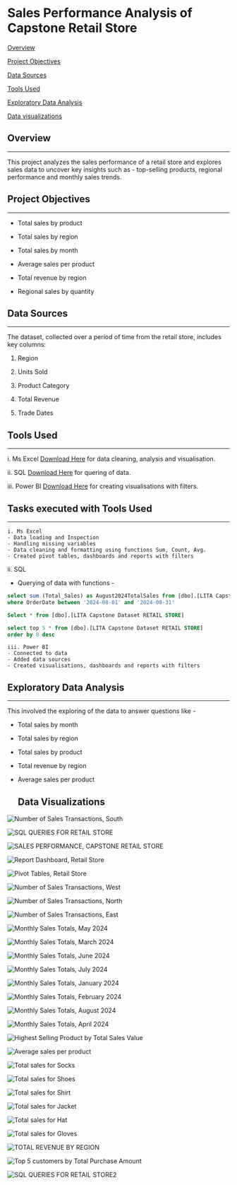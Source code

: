 # Sales Performance Analysis of Capstone Retail Store

[Overview](#overview)

[Project Objectives](#project-objectives)

[Data Sources](#data-sources)

[Tools Used](#tools-used)

[Exploratory Data Analysis](#exploratory-data-analysis)

[Data visualizations](#data-visualizations)


## Overview
---
This project analyzes the sales performance of a retail store and explores sales data to uncover key insights such as -
top-selling products, regional performance and monthly sales trends.


## Project Objectives
---

- Total sales by product
  
- Total sales by region

- Total sales by month

- Average sales per product

- Total revenue by region

- Regional sales by quantity


## Data Sources
---
The dataset, collected over a period of time from the retail store, includes key columns:

1. Region

2. Units Sold

3. Product Category

4. Total Revenue

5. Trade Dates


## Tools Used
---

i. Ms Excel [Download Here](https://www.microsoft.com/en-us/microsoft-365/excel) for data cleaning, analysis and visualisation.

ii. SQL [Download Here](https://www.microsoft.com/en-us/sql-server/sql-server-downloads) for quering of data.

iii. Power BI [Download Here](https://www.microsoft.com/en-us/power-platform/products/power-bi/downloads) for creating visualisations with filters.


## Tasks executed with Tools Used
---

    i. Ms Excel
    - Data loading and Inspection
    - Handling missing variables
    - Data cleaning and formatting using functions Sum, Count, Avg.
    - Created pivot tables, dashboards and reports with filters

 ii. SQL
 - Querying of data with functions -
 
 ```SQL
select sum (Total_Sales) as August2024TotalSales from [dbo].[LITA Capstone Dataset RETAIL STORE]
where OrderDate between '2024-08-01' and '2024-08-31'

Select * from [dbo].[LITA Capstone Dataset RETAIL STORE]

select top 5 * from [dbo].[LITA Capstone Dataset RETAIL STORE]
order by 8 desc
```

    iii. Power BI
    - Connected to data
    - Added data sources
    - Created visualisations, dashboards and reports with filters


  ## Exploratory Data Analysis
  ---

This involved the exploring of the data to answer questions like -
- Total sales by month
- Total sales by region
- Total sales by product
- Total revenue by region
- Average sales per product

  
  ## Data Visualizations

![Number of Sales Transactions, South](https://github.com/user-attachments/assets/c46f47cc-056d-446c-bd9b-b87057d1b06f)

![SQL QUERIES FOR RETAIL STORE](https://github.com/user-attachments/assets/225f8869-080e-4db8-86ab-14d57ee77496)

![SALES PERFORMANCE, CAPSTONE RETAIL STORE](https://github.com/user-attachments/assets/396e0116-4407-4ae4-a064-3d2e2266240a)

![Report Dashboard, Retail Store](https://github.com/user-attachments/assets/6c32847f-71ef-4512-b3c2-df5c5b15bfb2)

![Pivot Tables, Retail Store](https://github.com/user-attachments/assets/8f1bab18-c9eb-43ea-91cc-44e384c0f8eb)

![Number of Sales Transactions, West](https://github.com/user-attachments/assets/922edf9a-bf8c-46d0-ab64-c71b333b860a)

![Number of Sales Transactions, North](https://github.com/user-attachments/assets/f50226cb-91cd-409e-9a18-53e461c5345a)

![Number of Sales Transactions, East](https://github.com/user-attachments/assets/74262383-0e77-48b9-803d-a3265532e3bc)

![Monthly Sales Totals, May 2024](https://github.com/user-attachments/assets/752fbe31-1926-47f0-bf65-06c998f8d4bf)

![Monthly Sales Totals, March 2024](https://github.com/user-attachments/assets/d05278fa-9073-4483-b5a9-2564536b9da7)

![Monthly Sales Totals, June 2024](https://github.com/user-attachments/assets/67e4b5e0-4e7f-47a6-81fe-524ca1fb6b54)

![Monthly Sales Totals, July 2024](https://github.com/user-attachments/assets/9d4a3b8b-eb5d-4d5d-883a-132b5dbf1637)

![Monthly Sales Totals, January 2024](https://github.com/user-attachments/assets/8d29c9cb-aacf-431c-9d87-79e30177df5e)

![Monthly Sales Totals, February 2024](https://github.com/user-attachments/assets/96fe85a2-ddf3-4c9b-8892-7e18c8f9ad3e)

![Monthly Sales Totals, August 2024](https://github.com/user-attachments/assets/7e0f6d83-fa7d-451e-9a7d-1c22f4a53393)

![Monthly Sales Totals, April 2024](https://github.com/user-attachments/assets/3ff23ce5-0f03-404f-a266-128462e4368a)

![Highest Selling Product by Total Sales Value](https://github.com/user-attachments/assets/18d3d317-be7d-4dd9-860a-5a1dced1e71e)

![Average sales per product](https://github.com/user-attachments/assets/2b5ac2c0-f536-48fa-81c7-512e2936ffa4)

![Total sales for Socks](https://github.com/user-attachments/assets/f706955e-e1c8-4eb3-ae5b-d5598ab2de4d)

![Total sales for Shoes](https://github.com/user-attachments/assets/fc8c37b0-d46c-4c46-b5a4-4af4f903374e)

![Total sales for Shirt](https://github.com/user-attachments/assets/72959cc7-6a46-4b9f-83cf-9f4fd4ce5ac7)

![Total sales for Jacket](https://github.com/user-attachments/assets/d933d358-c463-49a2-8c34-08b10ca2b22f)

![Total sales for Hat](https://github.com/user-attachments/assets/64b808b1-db6e-4512-b8d4-9e9c1b10b836)

![Total sales for Gloves](https://github.com/user-attachments/assets/bd88f161-2edb-402f-8f11-784bfb6dfe9d)

![TOTAL REVENUE BY REGION](https://github.com/user-attachments/assets/e44abbdb-d058-4728-aa9f-b2ca289edb20)

![Top 5 customers by Total Purchase Amount](https://github.com/user-attachments/assets/8afc4b74-8a21-4e75-be0c-b27e132751e5)

![SQL QUERIES FOR RETAIL STORE2](https://github.com/user-attachments/assets/26036984-af60-4bd7-a2e8-edc6aae5333a)










  

  



    
